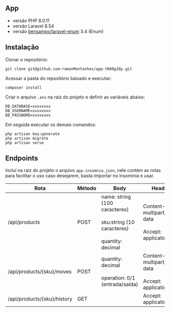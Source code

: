 ## App

- versão PHP 8.0.11
- versão Laravel 8.54
- versão [bensampo/laravel-enum](https://github.com/BenSampo/laravel-enum) 3.4 (Enum)

## Instalação

Clonar o repositório: 

`git clone git@github.com:ramonMontanhes/app-tN48g3Qy.git`

Acessar a pasta do repositório baixado e executar:

`composer install`

Criar o arquivo `.env` na raiz do projeto e definir as variáveis abaixo:

```
DB_DATABASE=xxxxxxxx
DB_USERNAME=xxxxxxxx
DB_PASSWORD=xxxxxxxx
```

Em seguida executar os demais comandos:

```
php artisan key:generate
php artisan migrate
php artisan serve
```

## Endpoints

Incluí na raiz do projeto o arquivo `app-insomnia.json`, nele contém as rotas para facilitar o uso caso desejarem, basta importar no insominia e usar.

Rota   | Método | Body | Headers
--------- | ------ | ----- | ------
/api/products | POST | name: string (100 caracteres)<br/><br/> sku:string (10 caracteres)<br/><br/> quantity: decimal | Content-Type: multipart/form-data <br/><br/> Accept: application/json
/api/products/{sku}/moves | POST | quantity: decimal <br/><br/> operation: 0/1 (entrada/saída) | Content-Type: multipart/form-data <br/><br/> Accept: application/json
/api/products/{sku}/history | GET | | Accept: application/json